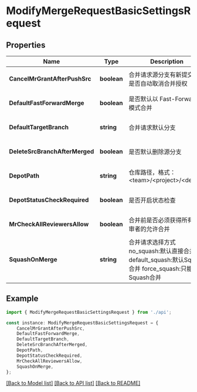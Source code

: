 # ModifyMergeRequestBasicSettingsRequest


## Properties

Name | Type | Description | Notes
------------ | ------------- | ------------- | -------------
**CancelMrGrantAfterPushSrc** | **boolean** | 合并请求源分支有新提交时是否自动取消合并授权 | [optional] [default to undefined]
**DefaultFastForwardMerge** | **boolean** | 是否默认以 Fast-Forward 模式合并 | [optional] [default to undefined]
**DefaultTargetBranch** | **string** | 合并请求默认分支 | [optional] [default to undefined]
**DeleteSrcBranchAfterMerged** | **boolean** | 是否默认删除源分支 | [optional] [default to undefined]
**DepotPath** | **string** | 仓库路径，格式：&lt;team&gt;/&lt;project&gt;/&lt;depot&gt; | [optional] [default to undefined]
**DepotStatusCheckRequired** | **boolean** | 是否开启状态检查 | [optional] [default to undefined]
**MrCheckAllReviewersAllow** | **boolean** | 合并前是否必须获得所有评审者的允许合并 | [optional] [default to undefined]
**SquashOnMerge** | **string** | 合并请求选择方式no_squash:默认直接合并default_squash:默认Squash合并 force_squash:只能Squash合并 | [optional] [default to undefined]

## Example

```typescript
import { ModifyMergeRequestBasicSettingsRequest } from './api';

const instance: ModifyMergeRequestBasicSettingsRequest = {
    CancelMrGrantAfterPushSrc,
    DefaultFastForwardMerge,
    DefaultTargetBranch,
    DeleteSrcBranchAfterMerged,
    DepotPath,
    DepotStatusCheckRequired,
    MrCheckAllReviewersAllow,
    SquashOnMerge,
};
```

[[Back to Model list]](../README.md#documentation-for-models) [[Back to API list]](../README.md#documentation-for-api-endpoints) [[Back to README]](../README.md)
